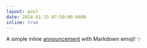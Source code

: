 ```yaml
---
layout: post
date: 2014-01-15 07:59:00-0400
inline: true
---
```


A simple inline [announcement](https://www.google.com) with Markdown emoji! :sparkles:
